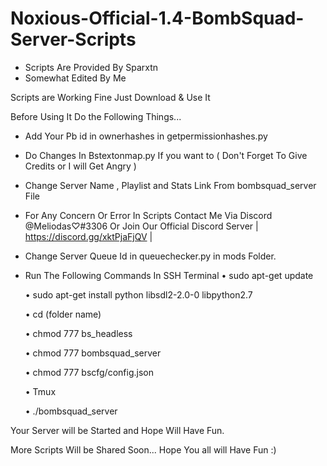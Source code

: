 # Noxious-Official-1.4-BombSquad-Server-Scripts

- Scripts Are Provided By Sparxtn 
- Somewhat Edited By Me

Scripts are Working Fine Just Download & Use It 

Before Using It Do the Following Things...
- Add Your Pb id in ownerhashes in getpermissionhashes.py 
- Do Changes In Bstextonmap.py If you want to ( Don't Forget To Give Credits or I will Get Angry )
- Change Server Name , Playlist and Stats Link From bombsquad_server File
- For Any Concern Or Error In Scripts Contact Me Via Discord @Meliodas♡#3306 Or Join Our Official Discord Server | https://discord.gg/xktPjaFjQV |
- Change Server Queue Id in queuechecker.py in mods Folder.
- Run The Following Commands In SSH Terminal
   • sudo apt-get update

   • sudo apt-get install python libsdl2-2.0-0 libpython2.7

   • cd (folder name)

   • chmod 777 bs_headless

   • chmod 777 bombsquad_server

   • chmod 777 bscfg/config.json

   • Tmux

   • ./bombsquad_server

Your Server will be Started and Hope Will Have Fun. 

More Scripts Will be Shared Soon... 
Hope You all will Have Fun :) 

